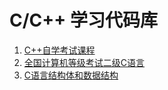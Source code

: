 # C/C++ 学习代码库

1. [C++自学考试课程](https://github.com/Eished/C-CPP/tree/master/C%2B%2BLesson)
2. [全国计算机等级考试二级C语言](https://github.com/Eished/C-CPP/tree/master/C_2Level)
3. [C语言结构体和数据结构](https://github.com/Eished/C-CPP/tree/master/C_DataStruc)

